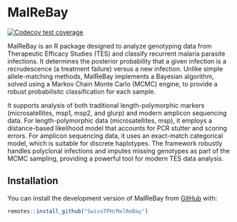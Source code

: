 
<!-- README.md is generated from README.Rmd. Please edit that file -->

# MalReBay

<!-- badges: start -->

[![Codecov test
coverage](https://codecov.io/gh/SwissTPH/MalReBay/graph/badge.svg)](https://app.codecov.io/gh/SwissTPH/MalReBay)
<!-- badges: end -->

MalReBay is an R package designed to analyze genotyping data from
Therapeutic Efficacy Studies (TES) and classify recurrent malaria
parasite infections. It determines the posterior probability that a
given infection is a recrudescence (a treatment failure) versus a new
infection. Unlike simple allele-matching methods, MalReBay implements a
Bayesian algorithm, solved using a Markov Chain Monte Carlo (MCMC)
engine, to provide a robust probabilistic classification for each
sample.

It supports analysis of both traditional length-polymorphic markers
(microsatellites, msp1, msp2, and glurp) and modern amplicon sequencing
data. For length-polymorphic data (microsatellites, msp), it employs a
distance-based likelihood model that accounts for PCR stutter and
scoring errors. For amplicon sequencing data, it uses an exact-match
categorical model, which is suitable for discrete haplotypes. The
framework robustly handles polyclonal infections and imputes missing
genotypes as part of the MCMC sampling, providing a powerful tool for
modern TES data analysis.

## Installation

You can install the development version of MalReBay from
[GitHub](https://github.com/SwissTPH/MalReBay) with:

``` r
remotes::install_github("SwissTPH/MalReBay")
```
